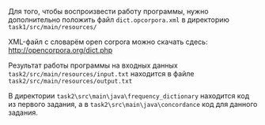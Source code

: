 Для того, чтобы воспроизвести работу программы, нужно дополнительно положить файл `dict.opcorpora.xml` в директорию `task1/src/main/resources/`

XML-файл с словарём open corpora можно скачать сдесь: http://opencorpora.org/dict.php

Результат работы программы на входных данных `task2/src/main/resources/input.txt` находится в файле `task2/src/main/resources/output.txt`

В директории `task2\src\main\java\frequency_dictionary` находится код из первого задания, а в `task2\src\main\java\concordance` код для данного задания.